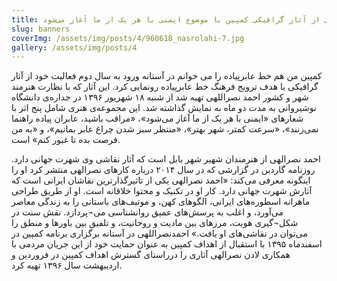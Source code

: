 ```yaml
---
title: رونمایی از آثار گرافیکی کمپین با موضوع ایمنی با هر یک از ما آغاز می‌شود
slug: banners
coverImg: /assets/img/posts/4/960618_nasrolahi-7.jpg
gallery: /assets/img/posts/4
---
```

کمپین من هم خط عابرپیاده را می خوانم در آستانه ورود به سال دوم فعالیت خود از آثار گرافیکی با هدف ترویج فرهنگ خط عابرپیاده رونمایی کرد. این آثار که با نظارت هنرمند شهر و کشور احمد نصراللهی تهیه شد از شنبه ۱۸ شهریور ۱۳۹۶ در جداره‌ی دانشگاه نوشیروانی به مدت دو ماه به نمایش گذاشته شد. این مجموعه‌ی هنری شامل پنج اثر با شعارهای «ایمنی با هر یک از ما آغاز می‌شود»، «مراقب باشید، عابران پیاده راهنما نمی‌زنند»، «سرعت کمتر، شهر بهتر»، «منتظر سبز شدن چراغ عابر بمانیم»، و «به من فرصت بده تا غبور کنم» است.

احمد نصرالهی از هنرمندان شهیر شهر بابل است که آثار نقاشی وی شهرت جهانی دارد. روزنامه گاردین در گزارشی که در سال ۲۰۱۴ درباره کارهای نصرالهی منتشر کرد او را اینگونه معرفی می‌کند:
«احمد نصرالهی یکی از تاثیرگذارترین نقاشان ایرانی است که آثارش شهرت جهانی دارد. کار او در تکنیک و محتوا خلاقانه است. او از طریق طراحی ماهرانه‌ اسطوره‌های ایرانی، الگوهای کهن، و موتیف‌های باستانی را به زندگی معاصر می‌آورد، و اغلب به پرسش‌های عمیق روانشناسی می¬پردازد. نقش سنت در شکل¬گیری هویت، مرزهای بین مادیت و روحانیت، و تلفیق بین باورها و منطق را می‌توان در نقاشی‌های او یافت.»
احمدنصراللهی در آستانه برگزاری برنامه کمپین در اسفندماه ۱۳۹۵ با استقبال از اهداف کمپین به عنوان حمایت خود از این جریان مردمی با همکاری لادن نصرالهی آثاری را درراستای گسترش اهداف کمپین در فروردین و اردیبهشت سال ۱۳۹۶ تهیه کرد.
